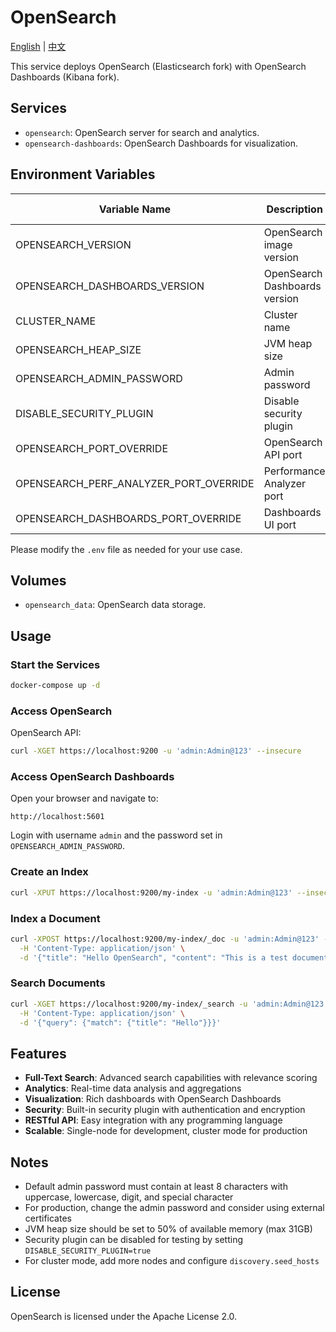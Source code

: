# OpenSearch

[English](./README.md) | [中文](./README.zh.md)

This service deploys OpenSearch (Elasticsearch fork) with OpenSearch Dashboards (Kibana fork).

## Services

- `opensearch`: OpenSearch server for search and analytics.
- `opensearch-dashboards`: OpenSearch Dashboards for visualization.

## Environment Variables

| Variable Name                          | Description                   | Default Value        |
| -------------------------------------- | ----------------------------- | -------------------- |
| OPENSEARCH_VERSION                     | OpenSearch image version      | `2.19.0`             |
| OPENSEARCH_DASHBOARDS_VERSION          | OpenSearch Dashboards version | `2.19.0`             |
| CLUSTER_NAME                           | Cluster name                  | `opensearch-cluster` |
| OPENSEARCH_HEAP_SIZE                   | JVM heap size                 | `512m`               |
| OPENSEARCH_ADMIN_PASSWORD              | Admin password                | `Admin@123`          |
| DISABLE_SECURITY_PLUGIN                | Disable security plugin       | `false`              |
| OPENSEARCH_PORT_OVERRIDE               | OpenSearch API port           | `9200`               |
| OPENSEARCH_PERF_ANALYZER_PORT_OVERRIDE | Performance Analyzer port     | `9600`               |
| OPENSEARCH_DASHBOARDS_PORT_OVERRIDE    | Dashboards UI port            | `5601`               |

Please modify the `.env` file as needed for your use case.

## Volumes

- `opensearch_data`: OpenSearch data storage.

## Usage

### Start the Services

```bash
docker-compose up -d
```

### Access OpenSearch

OpenSearch API:

```bash
curl -XGET https://localhost:9200 -u 'admin:Admin@123' --insecure
```

### Access OpenSearch Dashboards

Open your browser and navigate to:

```text
http://localhost:5601
```

Login with username `admin` and the password set in `OPENSEARCH_ADMIN_PASSWORD`.

### Create an Index

```bash
curl -XPUT https://localhost:9200/my-index -u 'admin:Admin@123' --insecure
```

### Index a Document

```bash
curl -XPOST https://localhost:9200/my-index/_doc -u 'admin:Admin@123' --insecure \
  -H 'Content-Type: application/json' \
  -d '{"title": "Hello OpenSearch", "content": "This is a test document"}'
```

### Search Documents

```bash
curl -XGET https://localhost:9200/my-index/_search -u 'admin:Admin@123' --insecure \
  -H 'Content-Type: application/json' \
  -d '{"query": {"match": {"title": "Hello"}}}'
```

## Features

- **Full-Text Search**: Advanced search capabilities with relevance scoring
- **Analytics**: Real-time data analysis and aggregations
- **Visualization**: Rich dashboards with OpenSearch Dashboards
- **Security**: Built-in security plugin with authentication and encryption
- **RESTful API**: Easy integration with any programming language
- **Scalable**: Single-node for development, cluster mode for production

## Notes

- Default admin password must contain at least 8 characters with uppercase, lowercase, digit, and special character
- For production, change the admin password and consider using external certificates
- JVM heap size should be set to 50% of available memory (max 31GB)
- Security plugin can be disabled for testing by setting `DISABLE_SECURITY_PLUGIN=true`
- For cluster mode, add more nodes and configure `discovery.seed_hosts`

## License

OpenSearch is licensed under the Apache License 2.0.

